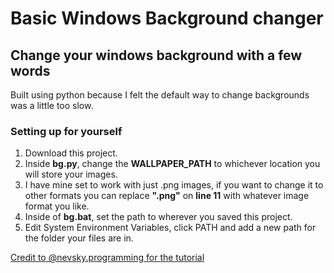 # Basic Windows Background changer

## Change your windows background with a few words

Built using python because I felt the default way to change backgrounds was a little too slow.

### **Setting up for yourself**

1.  Download this project.
2.  Inside **bg.py**, change the **WALLPAPER_PATH** to whichever location you will store your images.
3.  I have mine set to work with just .png images, if you want to change it to other formats you can replace **".png"** on **line 11** with whatever image format you like.
4.  Inside of **bg.bat**, set the path to wherever you saved this project.
5.  Edit System Environment Variables, click PATH and add a new path for the folder your files are in.

[Credit to @nevsky.programming for the tutorial](https://www.youtube.com/@nevsky.programming)
